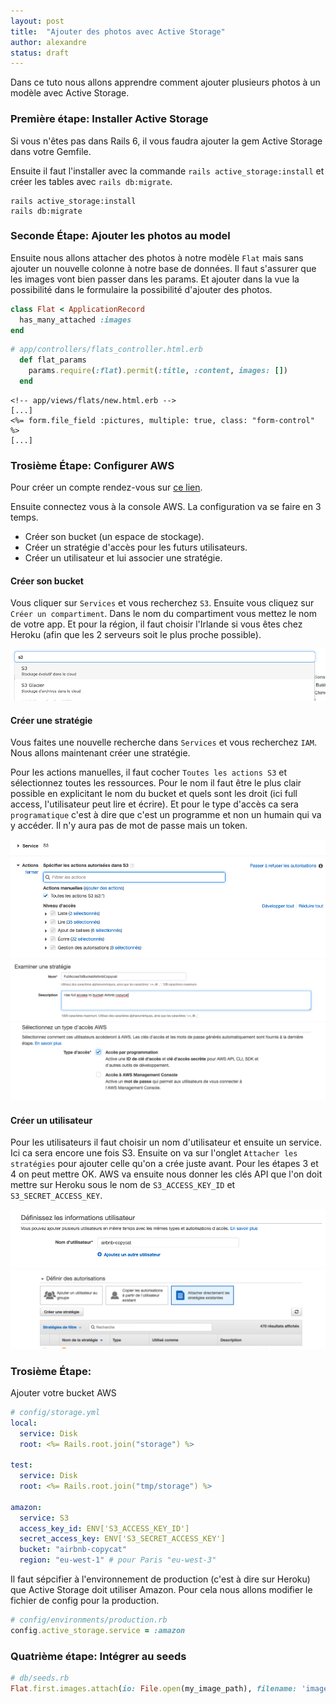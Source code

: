 ```yaml
---
layout: post
title:  "Ajouter des photos avec Active Storage"
author: alexandre
status: draft
---
```


Dans ce tuto nous allons apprendre comment ajouter plusieurs photos à un modèle avec Active Storage.

### Première étape: Installer Active Storage

Si vous n'êtes pas dans Rails 6, il vous faudra ajouter la gem Active Storage dans votre Gemfile.

Ensuite il faut l'installer avec la commande `rails active_storage:install` et créer les tables avec `rails db:migrate`.

```
rails active_storage:install
rails db:migrate
```

### Seconde Étape: Ajouter les photos au model

Ensuite nous allons attacher des photos à notre modèle `Flat` mais sans ajouter un nouvelle colonne à notre base de données. Il faut s'assurer que les images vont bien passer dans les params. Et ajouter dans la vue la possibilité dans le formulaire la possibilité d'ajouter des photos.

```ruby
class Flat < ApplicationRecord
  has_many_attached :images
end
```

```ruby
# app/controllers/flats_controller.html.erb
  def flat_params
    params.require(:flat).permit(:title, :content, images: [])
  end
```

```erb
<!-- app/views/flats/new.html.erb -->
[...]
<%= form.file_field :pictures, multiple: true, class: "form-control" %>
[...]
```

### Trosième Étape: Configurer AWS

Pour créer un compte rendez-vous sur [ce lien](https://aws.amazon.com/).

Ensuite connectez vous à la console AWS. La configuration va se faire en 3 temps.

* Créer son bucket (un espace de stockage).
* Créer un stratégie d'accès pour les futurs utilisateurs.
* Créer un utilisateur et lui associer une stratégie.


#### Créer son bucket

Vous cliquer sur `Services` et vous recherchez `S3`. Ensuite vous cliquez sur `Créer un compartiment`. Dans le nom du compartiment vous mettez le nom de votre app. Et pour la région, il faut choisir l'Irlande si vous êtes chez Heroku (afin que les 2 serveurs soit le plus proche possible).

![](/images/posts/active-storage/02.png)

#### Créer une stratégie

Vous faites une nouvelle recherche dans `Services` et vous recherchez `IAM`. Nous allons maintenant créer une stratégie.

Pour les actions manuelles, il faut cocher `Toutes les actions S3` et sélectionnez toutes les ressources. Pour le nom il faut être le plus clair possible en explicitant le nom du bucket et quels sont les droit (ici full access, l'utilisateur peut lire et écrire). Et pour le type d'accès ca sera `programatique` c'est à dire que c'est un programme et non un humain qui va y accéder. Il n'y aura pas de mot de passe mais un token.

![](/images/posts/active-storage/10.png)
![](/images/posts/active-storage/12.png)
![](/images/posts/active-storage/13.png)

#### Créer un utilisateur

Pour les utilisateurs il faut choisir un nom d'utilisateur et ensuite un service. Ici ca sera encore une fois S3. Ensuite on va sur l'onglet `Attacher les stratégies` pour ajouter celle qu'on a crée juste avant. Pour les étapes 3 et 4 on peut mettre OK. AWS va ensuite nous donner les clés API que l'on doit mettre sur Heroku sous le nom de `S3_ACCESS_KEY_ID` et `S3_SECRET_ACCESS_KEY`.

![](/images/posts/active-storage/14.png)
![](/images/posts/active-storage/15.png)

### Trosième Étape:

Ajouter votre bucket AWS

```yaml
# config/storage.yml
local:
  service: Disk
  root: <%= Rails.root.join("storage") %>

test:
  service: Disk
  root: <%= Rails.root.join("tmp/storage") %>

amazon:
  service: S3
  access_key_id: ENV['S3_ACCESS_KEY_ID']
  secret_access_key: ENV['S3_SECRET_ACCESS_KEY']
  bucket: "airbnb-copycat"
  region: "eu-west-1" # pour Paris "eu-west-3"
```

Il faut sépcifier à l'environnement de production (c'est à dire sur Heroku) que Active Storage doit utiliser Amazon. Pour cela nous allons modifier le fichier de config pour la production.

```ruby
# config/environments/production.rb
config.active_storage.service = :amazon
```

### Quatrième étape: Intégrer au seeds

```ruby
# db/seeds.rb
Flat.first.images.attach(io: File.open(my_image_path), filename: 'image_name.png', content_type: 'image/png')

```
